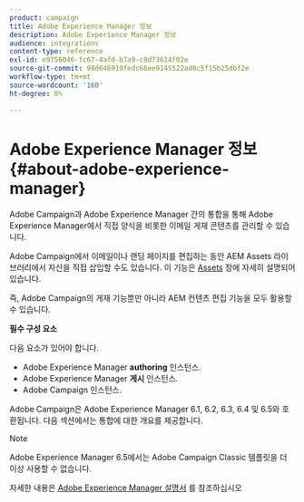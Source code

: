 ```yaml
---
product: campaign
title: Adobe Experience Manager 정보
description: Adobe Experience Manager 정보
audience: integrations
content-type: reference
exl-id: e9756046-fc67-4afd-b7a9-c8d73614f02e
source-git-commit: 98d646919fedc66ee9145522ad0c5f15b25dbf2e
workflow-type: tm+mt
source-wordcount: '160'
ht-degree: 0%

---
```


# Adobe Experience Manager 정보{#about-adobe-experience-manager}

Adobe Campaign과 Adobe Experience Manager 간의 통합을 통해 Adobe Experience Manager에서 직접 양식을 비롯한 이메일 게재 콘텐츠를 관리할 수 있습니다.

Adobe Campaign에서 이메일이나 랜딩 페이지를 편집하는 동안 AEM Assets 라이브러리에서 자산을 직접 삽입할 수도 있습니다. 이 기능은 [Assets](../../integrations/using/sharing-assets-with-adobe-experience-cloud.md) 장에 자세히 설명되어 있습니다.

즉, Adobe Campaign의 게재 기능뿐만 아니라 AEM 컨텐츠 편집 기능을 모두 활용할 수 있습니다.

**필수 구성 요소**

다음 요소가 있어야 합니다.

* Adobe Experience Manager **authoring** 인스턴스.
* Adobe Experience Manager **게시** 인스턴스.
* Adobe Campaign 인스턴스.

Adobe Campaign은 Adobe Experience Manager 6.1, 6.2, 6.3, 6.4 및 6.5와 호환됩니다. 다음 섹션에서는 통합에 대한 개요를 제공합니다.

>[!NOTE]
>
>Adobe Experience Manager 6.5에서는 Adobe Campaign Classic 템플릿을 더 이상 사용할 수 없습니다.

자세한 내용은 [Adobe Experience Manager 설명서](https://experienceleague.adobe.com/docs/experience-manager-65/classic-ui/campaign/classic-personalization-ac-campaign.html) 를 참조하십시오
